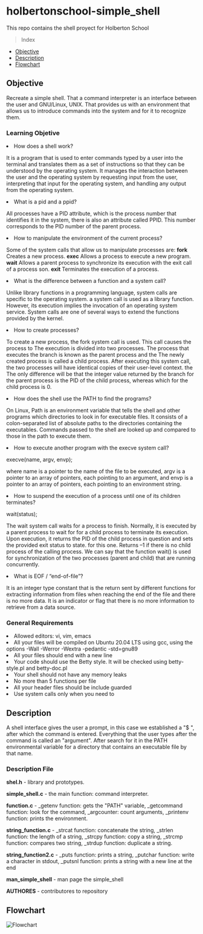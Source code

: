 # holbertonschool-simple_shell
This repo contains the shell proyect for Holberton School

>Index

- [Objective](#objective)
- [Description](#description)
- [Flowchart](#flowchart)

## Objective

Recreate a simple shell. That a command interpreter is an interface between the user and GNU/Linux, UNIX. That provides us with an environment that allows us to introduce commands into the system and for it to recognize them.

### Learning Objetive

<li>How does a shell work?

It is a program that is used to enter commands typed by a user into the terminal and translates them as a set of instructions so that they can be understood by the operating system. It manages the interaction between the user and the operating system by requesting input from the user, interpreting that input for the operating system, and handling any output from the operating system.
<li>What is a pid and a ppid?

All processes have a PID attribute, which is the process number that identifies it in the system, there is also an attribute called PPID. This number corresponds to the PID number of the parent process.
<li>How to manipulate the environment of the current process?

Some of the system calls that allow us to manipulate processes are:
<b>fork</b> Creates a new process. <b>exec</b> Allows a process to execute a new program. <b>wait</b> Allows a parent process to synchronize its execution with the exit call of a process son. <b>exit</b> Terminates the execution of a process.
<li>What is the difference between a function and a system call?

Unlike library functions in a programming language, system calls are specific to the operating system. a system call is used as a library function. However, its execution implies the invocation of an operating system service. System calls are one of several ways to extend the functions provided by the kernel.
<li>How to create processes?

To create a new process, the fork system call is used. This call causes the process to
The execution is divided into two processes. The process that executes the branch is known as the parent process and the
The newly created process is called a child process.
After executing this system call, the two processes will have identical copies of their user-level context. the
The only difference will be that the integer value returned by the branch for the parent process is the PID of the child process, whereas
which for the child process is 0.
<li>How does the shell use the PATH to find the programs?

On Linux, Path is an environment variable that tells the shell and other programs which directories to look in for executable files. It consists of a colon-separated list of absolute paths to the directories containing the executables. Commands passed to the shell are looked up and compared to those in the path to execute them.
<li>How to execute another program with the execve system call?

execve(name, argv, envp);

where name is a pointer to the name of the file to be executed, argv is a pointer to an array of pointers, each pointing to an argument, and envp is a pointer to an array of pointers, each pointing to an environment string.
<li>How to suspend the execution of a process until one of its children terminates?

wait(status);

The wait system call waits for a process to finish. Normally, it is executed by a parent process to wait for
for a child process to terminate its execution.
Upon execution, it returns the PID of the child process in question and sets the provided exit status to state.
for this one. Returns –1 if there is no child process of the calling process. We can say that the function
wait() is used for synchronization of the two processes (parent and child) that are running concurrently.
<li>What is EOF / “end-of-file”?

It is an integer type constant that is the return sent by different functions for extracting information from files when reaching the end of the file and there is no more data. It is an indicator or flag that there is no more information to retrieve from a data source.

### General Requirements

<li>Allowed editors: vi, vim, emacs
<li>All your files will be compiled on Ubuntu 20.04 LTS using gcc, using the options -Wall -Werror -Wextra -pedantic -std=gnu89
<li>All your files should end with a new line
<li>Your code should use the Betty style. It will be checked using betty-style.pl and betty-doc.pl
<li>Your shell should not have any memory leaks
<li>No more than 5 functions per file
<li>All your header files should be include guarded
<li>Use system calls only when you need to


## Description

A shell interface gives the user a prompt, in this case we established a "$ ", after which the command is entered. Everything that the user types after the command is called an "argument". After search for it in the PATH environmental variable for a directory that contains an executable file by that name.

### Description File 

<b>shel.h</b> - library and prototypes.

<b>simple_shell.c</b> - the main function: command interpreter.

<b>function.c</b> - _getenv function: gets the "PATH" variable, _getcommand function: look for the command, _argcounter: count arguments, _printenv function: prints the environment.

<b>string_function.c</b> - _strcat function: concatenate the string,  _strlen function: the length of a string,  _strcpy function: copy a string,  _strcmp function: compares two string,  _strdup function: duplicate a string.

<b>string_function2.c</b> - _puts function: prints a string, _putchar function: write a character in stdout, _putsnl function: prints a string with a new line at the end

<b>man_simple_shell</b> - man page the simple_shell

<b>AUTHORES</b> - contributores to repository


## Flowchart
![Flowchart](https://i.imgur.com/m3siVWr.png)

